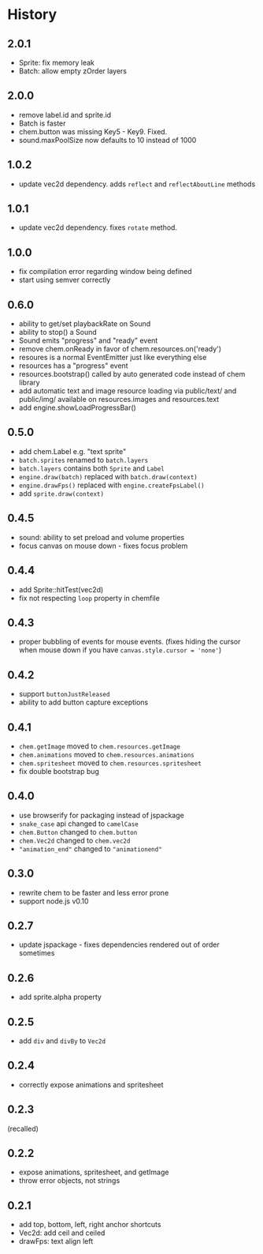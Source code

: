 # History

## 2.0.1

 * Sprite: fix memory leak
 * Batch: allow empty zOrder layers

## 2.0.0

 * remove label.id and sprite.id
 * Batch is faster
 * chem.button was missing Key5 - Key9. Fixed.
 * sound.maxPoolSize now defaults to 10 instead of 1000

## 1.0.2

 * update vec2d dependency. adds `reflect` and `reflectAboutLine` methods

## 1.0.1

 * update vec2d dependency. fixes `rotate` method.

## 1.0.0

 * fix compilation error regarding window being defined
 * start using semver correctly

## 0.6.0

 * ability to get/set playbackRate on Sound
 * ability to stop() a Sound
 * Sound emits "progress" and "ready" event
 * remove chem.onReady in favor of chem.resources.on('ready')
 * resoures is a normal EventEmitter just like everything else
 * resources has a "progress" event
 * resources.bootstrap() called by auto generated code instead of chem library
 * add automatic text and image resource loading via public/text/ and public/img/
   available on resources.images and resources.text
 * add engine.showLoadProgressBar()

## 0.5.0

 * add chem.Label e.g. "text sprite"
 * `batch.sprites` renamed to `batch.layers`
 * `batch.layers` contains both `Sprite` and `Label`
 * `engine.draw(batch)` replaced with `batch.draw(context)`
 * `engine.drawFps()` replaced with `engine.createFpsLabel()`
 * add `sprite.draw(context)`

## 0.4.5

 * sound: ability to set preload and volume properties
 * focus canvas on mouse down - fixes focus problem

## 0.4.4

 * add Sprite::hitTest(vec2d)
 * fix not respecting `loop` property in chemfile

## 0.4.3

 * proper bubbling of events for mouse events. (fixes hiding the cursor
   when mouse down if you have `canvas.style.cursor = 'none'`)

## 0.4.2

 * support `buttonJustReleased`
 * ability to add button capture exceptions

## 0.4.1

 * `chem.getImage` moved to `chem.resources.getImage`
 * `chem.animations` moved to `chem.resources.animations`
 * `chem.spritesheet` moved to `chem.resources.spritesheet`
 * fix double bootstrap bug

## 0.4.0

 * use browserify for packaging instead of jspackage
 * `snake_case` api changed to `camelCase`
 * `chem.Button` changed to `chem.button`
 * `chem.Vec2d` changed to `chem.vec2d`
 * `"animation_end"` changed to `"animationend"`

## 0.3.0

 * rewrite chem to be faster and less error prone
 * support node.js v0.10

## 0.2.7

 * update jspackage - fixes dependencies rendered out of order sometimes

## 0.2.6

 * add sprite.alpha property

## 0.2.5

 * add `div` and `divBy` to `Vec2d`

## 0.2.4

 * correctly expose animations and spritesheet

## 0.2.3

(recalled)

## 0.2.2

 * expose animations, spritesheet, and getImage
 * throw error objects, not strings

## 0.2.1

 * add top, bottom, left, right anchor shortcuts
 * Vec2d: add ceil and ceiled
 * drawFps: text align left
